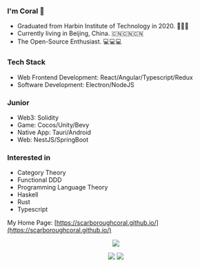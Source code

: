 ### I'm Coral 🥇

* Graduated from Harbin Institute of Technology in 2020. 🚀🚀🚀
* Currently living in Beijing, China. 🇨🇳🇨🇳🇨🇳
* The Open-Source Enthusiast. 💻💻💻

### Tech Stack

- Web Frontend Development: React/Angular/Typescript/Redux
- Software Development: Electron/NodeJS

### Junior

- Web3: Solidity
- Game: Cocos/Unity/Bevy
- Native App: Tauri/Android
- Web: NestJS/SpringBoot

### Interested in

- Category Theory
- Functional DDD
- Programming Language Theory
- Haskell
- Rust
- Typescript

My Home Page: [https://scarboroughcoral.github.io/](https://scarboroughcoral.github.io/)



<p align="center">
  <a href="https://www.codewars.com/users/Scarborough_Coral" target="_blank"><img src="https://www.codewars.com/users/Scarborough_Coral/badges/large"/></a>
</p>
<p align="center">
  <img src="https://github-readme-stats.vercel.app/api/top-langs/?username=ScarboroughCoral&theme=prussian&hide=html,css,dockerfile,shell,ejs,stylus,javascript,vue,perl,asp,makefile&langs_count=10&count_private=true&show_icons=true&hide_border=true&layout=compact"/>
  <img src="https://github-readme-stats.vercel.app/api?username=ScarboroughCoral&count_private=true&show_icons=true&theme=prussian&include_all_commits=true&hide_border=true"/>
</p>
